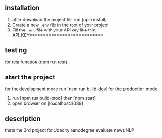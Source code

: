 ## installation
1. after download the project file run [npm install] 
2. Create a new `.env` file in the root of your project
3. Fill the `.env` file with your API key like this:
	API_KEY=**************************
## testing
for test function {npm run test}
 
 ## start the project
 for the development mode
   run [npm run build-dev] 
 for the production mode
  1. run [npm run build-prod] then [npm start] 
  2. open browser on [loacalhost:8089]

 ## description
thats the 3rd project for Udacity nanodegree evaluate news NLP 
